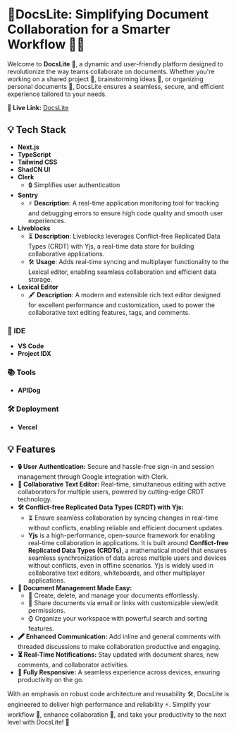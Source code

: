 # 📄DocsLite: Simplifying Document Collaboration for a Smarter Workflow 🚀✨

Welcome to **DocsLite** 📂, a dynamic and user-friendly platform designed to revolutionize the way teams collaborate on documents. Whether you're working on a shared project 💼, brainstorming ideas 🧠, or organizing personal documents 📄, DocsLite ensures a seamless, secure, and efficient experience tailored to your needs.

**🔗 Live Link:** [DocsLite](https://docslite.vercel.app/)
  
## **💡 Tech Stack**
- **Next.js**
- **TypeScript**
- **Tailwind CSS**
- **ShadCN UI**
- **Clerk**  
    - 🔒 Simplifies user authentication
- **Sentry**  
    - ⚡ **Description**: A real-time application monitoring tool for tracking and debugging errors to ensure high code quality and smooth user experiences.
- **Liveblocks**  
    - ⏳ **Description**: Liveblocks leverages Conflict-free Replicated Data Types (CRDT) with Yjs, a real-time data store for building collaborative applications.
    - 🛠️ **Usage**: Adds real-time syncing and multiplayer functionality to the Lexical editor, enabling seamless collaboration and efficient data storage.
- **Lexical Editor**  
    - 🖋 **Description**: A modern and extensible rich text editor designed for excellent performance and customization, used to power the collaborative text editing features, tags, and comments.

### 📝 IDE
- **VS Code**
- **Project IDX**

### 📚 Tools
- **APIDog**

### 🛠 Deployment
- **Vercel**

## **💡 Features**

- **🔒 User Authentication:** Secure and hassle-free sign-in and session management through Google integration with Clerk.
- **🔨 Collaborative Text Editor:** Real-time, simultaneous editing with active collaborators for multiple users, powered by cutting-edge CRDT technology.
- **🛠 Conflict-free Replicated Data Types (CRDT) with Yjs:**
    - ⏳ Ensure seamless collaboration by syncing changes in real-time without conflicts, enabling reliable and efficient document updates.
    - **Yjs** is a high-performance, open-source framework for enabling real-time collaboration in applications. It is built around **Conflict-free Replicated Data Types (CRDTs)**, a mathematical model that ensures seamless synchronization of data across multiple users and devices without conflicts, even in offline scenarios. Yjs is widely used in collaborative text editors, whiteboards, and other multiplayer applications.
- **📂 Document Management Made Easy:**
    - 📢 Create, delete, and manage your documents effortlessly.
    - 📏 Share documents via email or links with customizable view/edit permissions.
    - ⌚ Organize your workspace with powerful search and sorting features.
- **🖋 Enhanced Communication:** Add inline and general comments with threaded discussions to make collaboration productive and engaging.
- **⏳ Real-Time Notifications:** Stay updated with document shares, new comments, and collaborator activities.
- **📱 Fully Responsive:** A seamless experience across devices, ensuring productivity on the go.

With an emphasis on robust code architecture and reusability 🛠, DocsLite is engineered to deliver high performance and reliability ⚡. Simplify your workflow 📂, enhance collaboration 🧡, and take your productivity to the next level with DocsLite! 🚀
